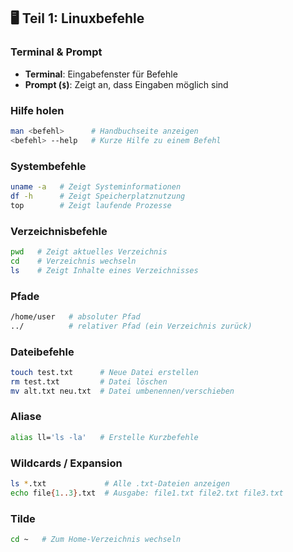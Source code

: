 ## 🖥 Teil 1: Linuxbefehle

### Terminal & Prompt
- **Terminal**: Eingabefenster für Befehle
- **Prompt (`$`)**: Zeigt an, dass Eingaben möglich sind

### Hilfe holen
```bash
man <befehl>      # Handbuchseite anzeigen
<befehl> --help   # Kurze Hilfe zu einem Befehl
```

### Systembefehle
```bash
uname -a   # Zeigt Systeminformationen
df -h      # Zeigt Speicherplatznutzung
top        # Zeigt laufende Prozesse
```

### Verzeichnisbefehle
```bash
pwd   # Zeigt aktuelles Verzeichnis
cd    # Verzeichnis wechseln
ls    # Zeigt Inhalte eines Verzeichnisses
```

### Pfade
```bash
/home/user   # absoluter Pfad
../          # relativer Pfad (ein Verzeichnis zurück)
```

### Dateibefehle
```bash
touch test.txt      # Neue Datei erstellen
rm test.txt         # Datei löschen
mv alt.txt neu.txt  # Datei umbenennen/verschieben
```

### Aliase
```bash
alias ll='ls -la'   # Erstelle Kurzbefehle
```

### Wildcards / Expansion
```bash
ls *.txt             # Alle .txt-Dateien anzeigen
echo file{1..3}.txt  # Ausgabe: file1.txt file2.txt file3.txt
```

### Tilde
```bash
cd ~   # Zum Home-Verzeichnis wechseln
```
